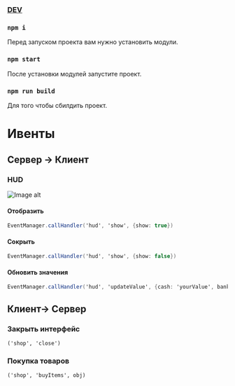 
# 

### [**DEV**]()
### `npm i` 

Перед запуском проекта вам нужно установить модули. 

### `npm start`  

После установки модулей запустите проект.

### `npm run build`  

Для того чтобы сбилдить проект.

# Ивенты

## Сервер -> Клиент

### HUD
![Image alt](https://cdn.discordapp.com/attachments/1002966634996183160/1022591273670021151/hud.png)

#### Отобразить
```c#
EventManager.callHandler('hud', 'show', {show: true})
```

#### Сокрыть
```c#
EventManager.callHandler('hud', 'show', {show: false})
```

#### Обновить значения
```c#
EventManager.callHandler('hud', 'updateValue', {cash: 'yourValue', bank: 'yourValue', micro: boolean, wantedLevel: 0, online: 325, playerId: 2336, greenZone: 35})
```

## Клиент-> Сервер 

### Закрыть интерфейс
``('shop', 'close')``

### Покупка товаров
``('shop', 'buyItems', obj)``
